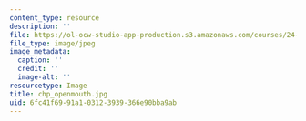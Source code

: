 ```yaml
---
content_type: resource
description: ''
file: https://ol-ocw-studio-app-production.s3.amazonaws.com/courses/24-941j-the-lexicon-and-its-features-spring-2007/6fc41f6991a103123939366e90bba9ab_chp_openmouth.jpg
file_type: image/jpeg
image_metadata:
  caption: ''
  credit: ''
  image-alt: ''
resourcetype: Image
title: chp_openmouth.jpg
uid: 6fc41f69-91a1-0312-3939-366e90bba9ab
---
```

